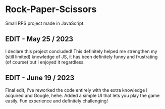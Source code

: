# Rock-Paper-Scissors

Small RPS project made in JavaScript.

## EDIT - May 25 / 2023
I declare this project concluded!
This definitely helped me strengthen my (still limited) knowledge of JS,
it has been definitely funny and frustrating (of course) but I enjoyed it regardless.

## EDIT - June 19 / 2023
Final edit, I've reworked the code entirely with the extra knowledge I acquired and Google, hehe.
Added a simple UI that lets you play the game easily.
Fun experience and definitely challenging!
